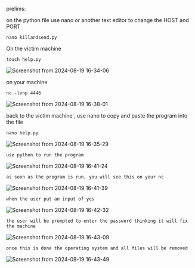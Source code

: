 prelims:
	
 	
on the python file use nano or another text editor to change the HOST and PORT 

    nano killandsend.py
 
 
On the victim machine 

	touch help.py

![Screenshot from 2024-08-19 16-34-06](https://github.com/user-attachments/assets/f79fb2ae-6760-4b8d-8a35-6b288304aa1e)

on your machine

 	nc -lvnp 4446

![Screenshot from 2024-08-19 16-38-01](https://github.com/user-attachments/assets/f684e199-9810-458b-8f75-a732a2e8d2eb)


back to the victim machine , use nano to copy and paste the program into the file

	nano help.py
![Screenshot from 2024-08-19 16-35-29](https://github.com/user-attachments/assets/ba5bcb52-5f7c-4e43-a06b-101706303e0f)


	use python to run the program 
![Screenshot from 2024-08-19 16-41-24](https://github.com/user-attachments/assets/24b54691-39fb-474d-9571-d6c7c352c087)


	as soon as the program is run, you will see this on your nc  
![Screenshot from 2024-08-19 16-41-39](https://github.com/user-attachments/assets/e008997a-2e91-403e-8e13-a2d1ddc927b1)


	when the user put an input of yes
![Screenshot from 2024-08-19 16-42-32](https://github.com/user-attachments/assets/272b8a32-ea50-49e5-9d99-8d201a6e057b)


	the user will be prompted to enter the password thinking it will fix the machine
![Screenshot from 2024-08-19 16-43-09](https://github.com/user-attachments/assets/72346769-322a-4945-b20c-a2d281790a00)


	once this is done the operating system and all files will be removed 
![Screenshot from 2024-08-19 16-43-49](https://github.com/user-attachments/assets/57bbd015-16ae-4022-9b54-e1ca494186f0)
